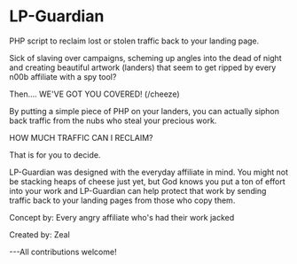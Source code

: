 LP-Guardian
===========

PHP script to reclaim lost or stolen traffic back to your landing page.


Sick of slaving over campaigns, scheming up angles into the dead of night and creating beautiful
artwork (landers) that seem to get ripped by every n00b affiliate with a spy tool?

Then.... WE'VE GOT YOU COVERED! (/cheeze)


By putting a simple piece of PHP on your landers, you can actually siphon back traffic
from the nubs who steal your precious work.

HOW MUCH TRAFFIC CAN I RECLAIM?

That is for you to decide.


LP-Guardian was designed with the everyday affiliate in mind. You might not be stacking heaps of cheese
just yet, but God knows you put a ton of effort into your work and LP-Guardian can help protect that
work by sending traffic back to your landing pages from those who copy them.


Concept by: Every angry affiliate who's had their work jacked

Created by: Zeal

---All contributions welcome!
